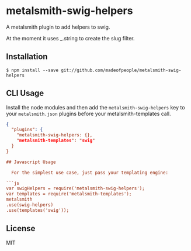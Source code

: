 
# metalsmith-swig-helpers

  A metalsmith plugin to add helpers to swig.
  
  At the moment it uses _.string to create the slug filter.
  
  
## Installation

    $ npm install --save git://github.com/madeofpeople/metalsmith-swig-helpers

## CLI Usage

  Install the node modules and then add the `metalsmith-swig-helpers` key to your `metalsmith.json` plugins before your metalsmith-templates call. 
```json
{
  "plugins": {
    "metalsmith-swig-helpers: {},
    "metalsmith-templates": "swig"
  }
}

## Javascript Usage

  For the simplest use case, just pass your templating engine:

```js
var swigHelpers = require('metalsmith-swig-helpers');
var templates = require('metalsmith-templates');
metalsmith
.use(swig-helpers)
.use(templates('swig'));
```

## License

  MIT
